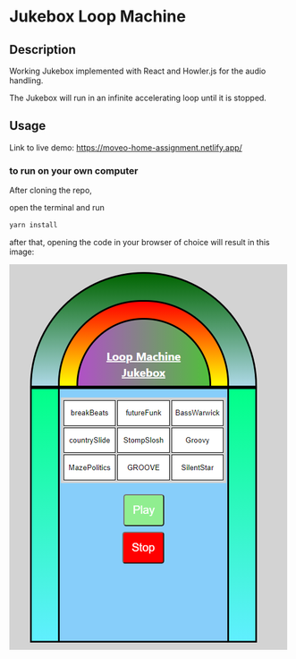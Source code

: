 # Jukebox Loop Machine

## Description

Working Jukebox implemented with React and Howler.js for the audio handling.

The Jukebox will run in an infinite accelerating loop until it is stopped.

## Usage

Link to live demo: https://moveo-home-assignment.netlify.app/


### to run on your own computer

After cloning the repo, 

open the terminal and run
```bash
yarn install
```

after that, opening the code in your browser of choice will result in this image:

![](public/JukeBoxScreenShot.PNG)

